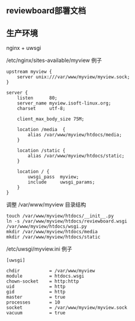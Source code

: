 reviewboard部署文档
-----------------------

## 生产环境

nginx + uwsgi

/etc/nginx/sites-available/myview 例子

```
upstream myview {
    server unix:///var/www/myview/myview.sock;
}

server {
    listen      80;
    server_name myview.isoft-linux.org;
    charset     utf-8;

    client_max_body_size 75M;

    location /media  {
        alias /var/www/myview/htdocs/media;
    }

    location /static {
        alias /var/www/myview/htdocs/static;
    }

    location / {
        uwsgi_pass  myview;
        include     uwsgi_params;
    }
}
```

调整 /var/www/myview 目录结构

```
touch /var/www/myview/htdocs/__init__.py 
ln -s /var/www/myview/htdocs/reviewboard.wsgi /var/www/myview/htdocs/wsgi.py 
mkdir /var/www/myview/htdocs/media 
mkdir /var/www/myview/htdocs/static
```

/etc/uwsgi/myview.ini 例子

```
[uwsgi]

chdir           = /var/www/myview
module          = htdocs.wsgi
chown-socket    = http:http
uid             = http
gid             = http
master          = true
processes       = 10
socket          = /var/www/myview/myview.sock
vacuum          = true
```
